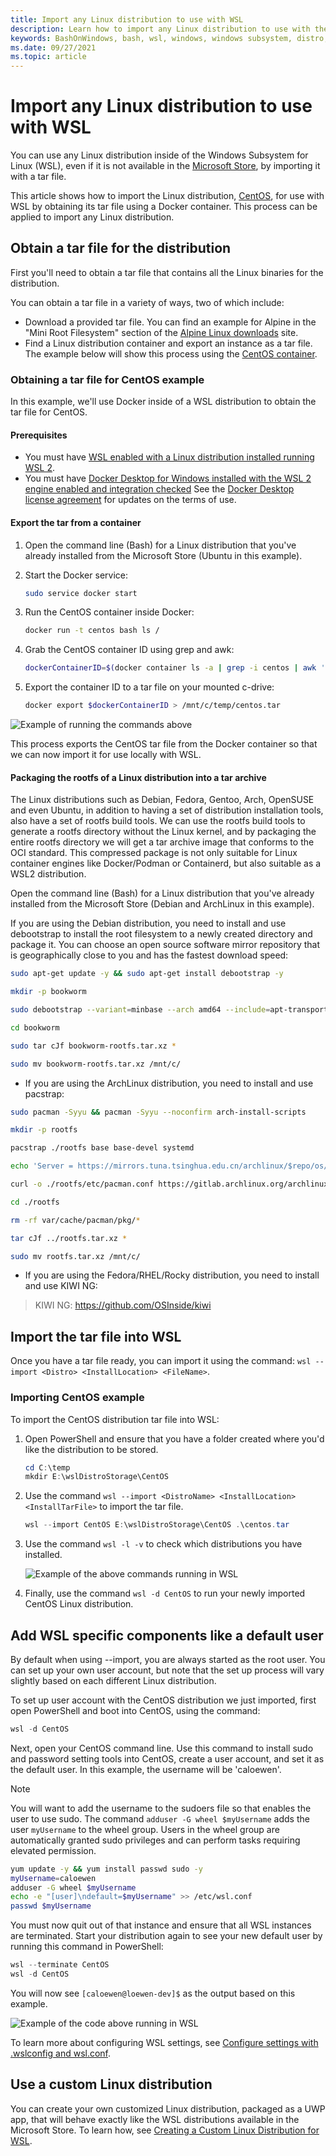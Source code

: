 ```yaml
---
title: Import any Linux distribution to use with WSL
description: Learn how to import any Linux distribution to use with the Windows Subsystem for Linux.
keywords: BashOnWindows, bash, wsl, windows, windows subsystem, distro, custom
ms.date: 09/27/2021
ms.topic: article
---
```


# Import any Linux distribution to use with WSL

You can use any Linux distribution inside of the Windows Subsystem for Linux (WSL), even if it is not available in the [Microsoft Store](https://www.microsoft.com/en-us/search/shop/apps?q=linux), by importing it with a tar file. 

This article shows how to import the Linux distribution, [CentOS](https://www.centos.org/), for use with WSL by obtaining its tar file using a Docker container. This process can be applied to import any Linux distribution.

## Obtain a tar file for the distribution

First you'll need to obtain a tar file that contains all the Linux binaries for the distribution.

You can obtain a tar file in a variety of ways, two of which include:

- Download a provided tar file. You can find an example for Alpine in the "Mini Root Filesystem" section of the [Alpine Linux downloads](https://alpinelinux.org/downloads/) site.
- Find a Linux distribution container and export an instance as a tar file. The example below will show this process using the [CentOS container](https://hub.docker.com/_/centos).

### Obtaining a tar file for CentOS example

In this example, we'll use Docker inside of a WSL distribution to obtain the tar file for CentOS.

#### Prerequisites

- You must have [WSL enabled with a Linux distribution installed running WSL 2](./install-manual.md).
- You must have [Docker Desktop for Windows installed with the WSL 2 engine enabled and integration checked](./tutorials/wsl-containers.md#install-docker-desktop) See the [Docker Desktop license agreement](https://docs.docker.com/subscription/#docker-desktop-license-agreement) for updates on the terms of use.

#### Export the tar from a container

1. Open the command line (Bash) for a Linux distribution that you've already installed from the Microsoft Store (Ubuntu in this example).

2. Start the Docker service:

    ```bash
    sudo service docker start
    ```

3. Run the CentOS container inside Docker:

    ```bash
    docker run -t centos bash ls /
    ```

4. Grab the CentOS container ID using grep and awk:

    ```bash
    dockerContainerID=$(docker container ls -a | grep -i centos | awk '{print $1}')
    ```

5. Export the container ID to a tar file on your mounted c-drive:

    ```bash
    docker export $dockerContainerID > /mnt/c/temp/centos.tar
    ```

![Example of running the commands above](./media/run-any-distro-tarfile.png)

This process exports the CentOS tar file from the Docker container so that we can now import it for use locally with WSL.


#### Packaging the rootfs of a Linux distribution into a tar archive

The Linux distributions such as Debian, Fedora, Gentoo, Arch, OpenSUSE and even Ubuntu, in addition to having a set of distribution installation tools, also have a set of rootfs build tools. We can use the rootfs build tools to generate a rootfs directory without the Linux kernel, and by packaging the entire rootfs directory we will get a tar archive image that conforms to the OCI standard. This compressed package is not only suitable for Linux container engines like Docker/Podman or Containerd, but also suitable as a WSL2 distribution.

Open the command line (Bash) for a Linux distribution that you've already installed from the Microsoft Store (Debian and ArchLinux in this example).

If you are using the Debian distribution, you need to install and use debootstrap to install the root filesystem to a newly created directory and package it. You can choose an open source software mirror repository that is geographically close to you and has the fastest download speed:

```bash
sudo apt-get update -y && sudo apt-get install debootstrap -y

mkdir -p bookworm

sudo debootstrap --variant=minbase --arch amd64 --include=apt-transport-https,ca-certificates,systemd,locales bookworm bookworm/ https://mirrors.tuna.tsinghua.edu.cn/debian

cd bookworm

sudo tar cJf bookworm-rootfs.tar.xz *

sudo mv bookworm-rootfs.tar.xz /mnt/c/
```

 - If you are using the ArchLinux distribution, you need to install and use pacstrap:

```bash
sudo pacman -Syyu && pacman -Syyu --noconfirm arch-install-scripts

mkdir -p rootfs

pacstrap ./rootfs base base-devel systemd

echo 'Server = https://mirrors.tuna.tsinghua.edu.cn/archlinux/$repo/os/$arch' > ./rootfs/etc/pacman.d/mirrorlist

curl -o ./rootfs/etc/pacman.conf https://gitlab.archlinux.org/archlinux/packaging/packages/pacman/-/raw/main/pacman.conf?inline=false

cd ./rootfs

rm -rf var/cache/pacman/pkg/*

tar cJf ../rootfs.tar.xz *

sudo mv rootfs.tar.xz /mnt/c/
```

 - If you are using the Fedora/RHEL/Rocky distribution, you need to install and use KIWI NG:

 > KIWI NG: https://github.com/OSInside/kiwi



## Import the tar file into WSL

Once you have a tar file ready, you can import it using the command: `wsl --import <Distro> <InstallLocation> <FileName>`.

### Importing CentOS example

To import the CentOS distribution tar file into WSL:

1. Open PowerShell and ensure that you have a folder created where you'd like the distribution to be stored.

    ```PowerShell
    cd C:\temp
    mkdir E:\wslDistroStorage\CentOS
    ```

2. Use the command `wsl --import <DistroName> <InstallLocation> <InstallTarFile>` to import the tar file. 

    ```PowerShell
    wsl --import CentOS E:\wslDistroStorage\CentOS .\centos.tar
    ```

3. Use the command `wsl -l -v` to check which distributions you have installed.

    ![Example of the above commands running in WSL](./media/run-any-distro-import.png)

4. Finally, use the command `wsl -d CentOS` to run your newly imported CentOS Linux distribution.

## Add WSL specific components like a default user

By default when using --import, you are always started as the root user. You can set up your own user account, but note that the set up process will vary slightly based on each different Linux distribution.

To set up user account with the CentOS distribution we just imported, first open PowerShell and boot into CentOS, using the command:

```PowerShell
wsl -d CentOS
```

Next, open your CentOS command line. Use this command to install sudo and password setting tools into CentOS, create a user account, and set it as the default user. In this example, the username will be 'caloewen'.

> [!NOTE]
> You will want to add the username to the sudoers file so that enables the user to use sudo. The command `adduser -G wheel $myUsername` adds the user `myUsername` to the wheel group. Users in the wheel group are automatically granted sudo privileges and can perform tasks requiring elevated permission.

```bash
yum update -y && yum install passwd sudo -y
myUsername=caloewen
adduser -G wheel $myUsername
echo -e "[user]\ndefault=$myUsername" >> /etc/wsl.conf
passwd $myUsername
```

You must now quit out of that instance and ensure that all WSL instances are terminated. Start your distribution again to see your new default user by running this command in PowerShell:

```PowerShell
wsl --terminate CentOS
wsl -d CentOS
```

You will now see `[caloewen@loewen-dev]$` as the output based on this example.

![Example of the code above running in WSL](./media/run-any-distro-customuser.png)

To learn more about configuring WSL settings, see [Configure settings with .wslconfig and wsl.conf](/windows/wsl/wsl-config#configure-settings-with-wslconfig-and-wslconf).

## Use a custom Linux distribution

You can create your own customized Linux distribution, packaged as a UWP app, that will behave exactly like the WSL distributions available in the Microsoft Store. To learn how, see [Creating a Custom Linux Distribution for WSL](./build-custom-distro.md).
